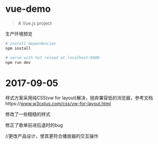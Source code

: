 # vue-demo

> A Vue.js project

生产环境预览

``` bash
# install dependencies
npm install

# serve with hot reload at localhost:8080
npm run dev
```

# 2017-09-05
样式方案采用纯CSS(vw for layout)解决，抛弃兼容低的浏览器，参考文档https://www.w3cplus.com/css/vw-for-layout.html

修改了一些糙糙的样式

修正了歌单前进后退时的bug

//更改产品设计，使其更符合播放器的交互操作
